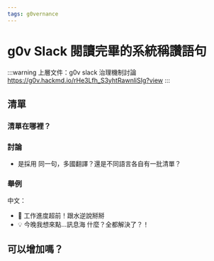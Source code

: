 ```yaml
---
tags: g0vernance
---
```


# g0v Slack 閱讀完畢的系統稱讚語句

:::warning
上層文件：g0v slack 治理機制討論
https://g0v.hackmd.io/rHe3Lfh_S3yhtRawnliSIg?view
:::

## 清單

### 清單在哪裡？

### 討論

- 是採用 同一句，多國翻譯？還是不同語言各自有一批清單？

### 舉例
中文：
- 👋 工作進度超前！跟水逆說掰掰
- 💡 今晚我想來點...訊息海 什麼？全都解決了？！





## 可以增加嗎？


